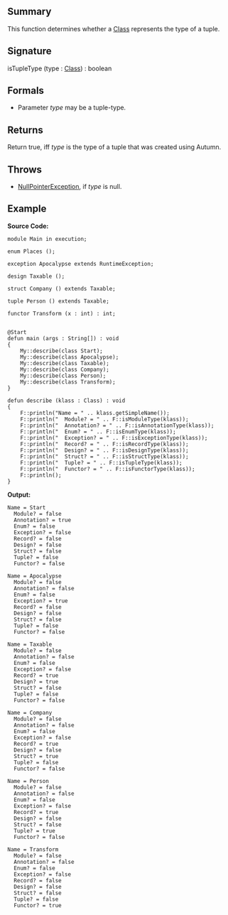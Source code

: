 ## Summary

This function determines whether a [Class](https://docs.oracle.com/javase/7/docs/api/java/lang/Class.html) represents the type of a tuple.

## Signature

isTupleType (type : [Class](https://docs.oracle.com/javase/7/docs/api/java/lang/Class.html)) : boolean

## Formals

+ Parameter <i>type</i> may be a tuple-type.

## Returns

Return true, iff <i>type</i> is the type of a tuple that was created using Autumn.

## Throws

+ [NullPointerException](https://docs.oracle.com/javase/7/docs/api/java/lang/NullPointerException.html), if <i>type</i> is null.

## Example

**Source Code:**

```plain
module Main in execution;

enum Places ();

exception Apocalypse extends RuntimeException;

design Taxable ();

struct Company () extends Taxable;

tuple Person () extends Taxable;

functor Transform (x : int) : int;


@Start
defun main (args : String[]) : void
{
    My::describe(class Start);
    My::describe(class Apocalypse);
    My::describe(class Taxable);
    My::describe(class Company);
    My::describe(class Person);
    My::describe(class Transform);
}

defun describe (klass : Class) : void
{
    F::println("Name = " .. klass.getSimpleName());
    F::println("  Module? = " .. F::isModuleType(klass));
    F::println("  Annotation? = " .. F::isAnnotationType(klass));
    F::println("  Enum? = " .. F::isEnumType(klass));
    F::println("  Exception? = " .. F::isExceptionType(klass));
    F::println("  Record? = " .. F::isRecordType(klass));
    F::println("  Design? = " .. F::isDesignType(klass));
    F::println("  Struct? = " .. F::isStructType(klass));
    F::println("  Tuple? = " .. F::isTupleType(klass));
    F::println("  Functor? = " .. F::isFunctorType(klass));
    F::println();
}
```

**Output:**

```plain
Name = Start
  Module? = false
  Annotation? = true
  Enum? = false
  Exception? = false
  Record? = false
  Design? = false
  Struct? = false
  Tuple? = false
  Functor? = false

Name = Apocalypse
  Module? = false
  Annotation? = false
  Enum? = false
  Exception? = true
  Record? = false
  Design? = false
  Struct? = false
  Tuple? = false
  Functor? = false

Name = Taxable
  Module? = false
  Annotation? = false
  Enum? = false
  Exception? = false
  Record? = true
  Design? = true
  Struct? = false
  Tuple? = false
  Functor? = false

Name = Company
  Module? = false
  Annotation? = false
  Enum? = false
  Exception? = false
  Record? = true
  Design? = false
  Struct? = true
  Tuple? = false
  Functor? = false

Name = Person
  Module? = false
  Annotation? = false
  Enum? = false
  Exception? = false
  Record? = true
  Design? = false
  Struct? = false
  Tuple? = true
  Functor? = false

Name = Transform
  Module? = false
  Annotation? = false
  Enum? = false
  Exception? = false
  Record? = false
  Design? = false
  Struct? = false
  Tuple? = false
  Functor? = true
```

